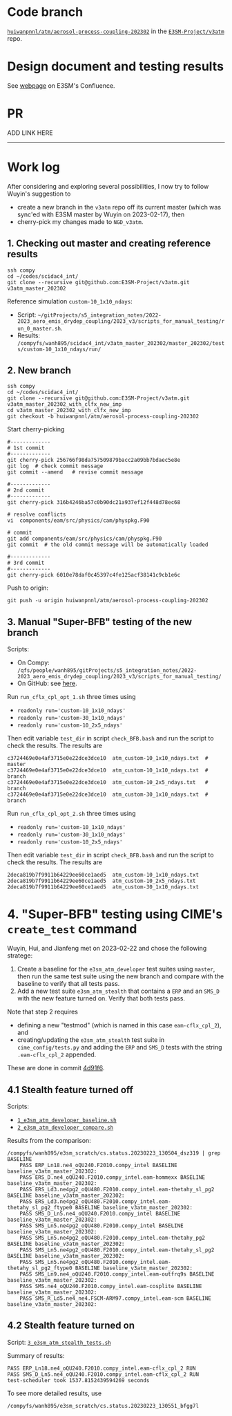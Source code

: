 
# Code branch

  [`huiwanpnnl/atm/aerosol-process-coupling-202302`](https://github.com/E3SM-Project/v3atm/tree/huiwanpnnl/atm/aerosol-process-coupling-202302) in the [`E3SM-Project/v3atm`](https://github.com/E3SM-Project/v3atm) repo.

# Design document and testing results

  See [webpage](https://acme-climate.atlassian.net/wiki/spaces/NGDAP/pages/3684466689/Aerosol+process+coupling+integration) on E3SM's Confluence.

# PR 

  ADD LINK HERE

----------

# Work log

After considering and exploring several possibilities, I now try to follow Wuyin's suggestion
to 
- create a new branch in the `v3atm` repo off its current master 
(which was sync'ed with E3SM master by Wuyin on 2023-02-17), then 
- cherry-pick my changes made to `NGD_v3atm`.

## 1. Checking out master and creating reference results

```
ssh compy
cd ~/codes/scidac4_int/
git clone --recursive git@github.com:E3SM-Project/v3atm.git v3atm_master_202302
```

Reference simulation `custom-10_1x10_ndays`:

- Script: `~/gitProjects/s5_integration_notes/2022-2023_aero_emis_drydep_coupling/2023_v3/scripts_for_manual_testing/run_0_master.sh`.
- Results: `/compyfs/wanh895/scidac4_int/v3atm_master_202302/master_202302/tests/custom-10_1x10_ndays/run/`


## 2. New branch

```
ssh compy
cd ~/codes/scidac4_int/
git clone --recursive git@github.com:E3SM-Project/v3atm.git v3atm_master_202302_with_clfx_new_imp
cd v3atm_master_202302_with_clfx_new_imp
git checkout -b huiwanpnnl/atm/aerosol-process-coupling-202302
```

Start cherry-picking

```
#-------------
# 1st commit
#-------------
git cherry-pick 256766f98da757509879bacc2a09bb7bdaec5e8e
git log  # check commit message
git commit --amend   # revise commit message

#-------------
# 2nd commit
#-------------
git cherry-pick 316b4246ba57c0b90dc21a937ef12f448d78ec68

# resolve conflicts
vi  components/eam/src/physics/cam/physpkg.F90

# commit
git add components/eam/src/physics/cam/physpkg.F90
git commit  # the old commit message will be automatically loaded

#-------------
# 3rd commit
#-------------
git cherry-pick 6010e78daf0c45397c4fe125acf38141c9cb1e6c
```

Push to origin:

```
git push -u origin huiwanpnnl/atm/aerosol-process-coupling-202302
```

## 3. Manual "Super-BFB" testing of the new branch


Scripts:

- On Compy: `/qfs/people/wanh895/gitProjects/s5_integration_notes/2022-2023_aero_emis_drydep_coupling/2023_v3/scripts_for_manual_testing/`
- On GitHub: see [here](https://github.com/PAESCAL-SciDAC5/task-notes-integration-to-E3SM/tree/main/2022-2023_aero_emis_drydep_coupling/2023_v3/scripts_for_manual_testing).

Run `run_cflx_cpl_opt_1.sh` three times using

- `readonly run='custom-10_1x10_ndays'`
- `readonly run='custom-30_1x10_ndays'`
- `readonly run='custom-10_2x5_ndays'`

Then edit variable `test_dir` in script `check_BFB.bash` and run the script to check the results. The results are

```
c3724469e0e4af3715e0e22dce3dce10  atm_custom-10_1x10_ndays.txt  # master
c3724469e0e4af3715e0e22dce3dce10  atm_custom-10_1x10_ndays.txt  # branch
c3724469e0e4af3715e0e22dce3dce10  atm_custom-10_2x5_ndays.txt   # branch
c3724469e0e4af3715e0e22dce3dce10  atm_custom-30_1x10_ndays.txt  # branch
```

Run `run_cflx_cpl_opt_2.sh` three times using

- `readonly run='custom-10_1x10_ndays'`
- `readonly run='custom-30_1x10_ndays'`
- `readonly run='custom-10_2x5_ndays'`

Then edit variable `test_dir` in script `check_BFB.bash` and run the script to check the results. The results are

```
2deca819b7f9911b64229ee60ce1aed5  atm_custom-10_1x10_ndays.txt
2deca819b7f9911b64229ee60ce1aed5  atm_custom-10_2x5_ndays.txt
2deca819b7f9911b64229ee60ce1aed5  atm_custom-30_1x10_ndays.txt
```

# 4. "Super-BFB" testing using CIME's `create_test` command

Wuyin, Hui, and Jianfeng met on 2023-02-22 and chose the following stratege:

1. Create a baseline for the `e3sm_atm_developer` test suites using `master`, then run the same test suite using the new branch and compare with the baseline to verify that all tests pass.
2. Add a new test suite `e3sm_atm_stealth` that contains a `ERP` and an `SMS_D` with the new feature turned on. Verify that both tests pass.

Note that step 2 requires 

- defining a new "testmod" (which is named in this case `eam-cflx_cpl_2`), and 
- creating/updating the `e3sm_atm_stealth` test suite in `cime_config/tests.py` and adding the `ERP` and `SMS_D` tests with the string `.eam-cflx_cpl_2` appended.

These are done in commit [4d91f6](https://github.com/E3SM-Project/v3atm/commit/4d91f61a79f71b6b96466abde06ba439c01d1a81).

## 4.1 Stealth feature turned off

Scripts:

- [`1_e3sm_atm_developer_baseline.sh`](./scripts_for_testing_using_CIME/1_e3sm_atm_developer_baseline.sh)
- [`2_e3sm_atm_developer_compare.sh`](./scripts_for_testing_using_CIME/2_e3sm_atm_developer_compare.sh)

Results from the comparison:

```
/compyfs/wanh895/e3sm_scratch/cs.status.20230223_130504_dsz319 | grep BASELINE
    PASS ERP_Ln18.ne4_oQU240.F2010.compy_intel BASELINE baseline_v3atm_master_202302:
    PASS ERS_D.ne4_oQU240.F2010.compy_intel.eam-hommexx BASELINE baseline_v3atm_master_202302:
    PASS ERS_Ld3.ne4pg2_oQU480.F2010.compy_intel.eam-thetahy_sl_pg2 BASELINE baseline_v3atm_master_202302:
    PASS ERS_Ld3.ne4pg2_oQU480.F2010.compy_intel.eam-thetahy_sl_pg2_ftype0 BASELINE baseline_v3atm_master_202302:
    PASS SMS_D_Ln5.ne4_oQU240.F2010.compy_intel BASELINE baseline_v3atm_master_202302:
    PASS SMS_Ln5.ne4pg2_oQU480.F2010.compy_intel BASELINE baseline_v3atm_master_202302:
    PASS SMS_Ln5.ne4pg2_oQU480.F2010.compy_intel.eam-thetahy_pg2 BASELINE baseline_v3atm_master_202302:
    PASS SMS_Ln5.ne4pg2_oQU480.F2010.compy_intel.eam-thetahy_sl_pg2 BASELINE baseline_v3atm_master_202302:
    PASS SMS_Ln5.ne4pg2_oQU480.F2010.compy_intel.eam-thetahy_sl_pg2_ftype0 BASELINE baseline_v3atm_master_202302:
    PASS SMS_Ln9.ne4_oQU240.F2010.compy_intel.eam-outfrq9s BASELINE baseline_v3atm_master_202302:
    PASS SMS.ne4_oQU240.F2010.compy_intel.eam-cosplite BASELINE baseline_v3atm_master_202302:
    PASS SMS_R_Ld5.ne4_ne4.FSCM-ARM97.compy_intel.eam-scm BASELINE baseline_v3atm_master_202302:
```


## 4.2 Stealth feature turned on

Script: [`3_e3sm_atm_stealth_tests.sh`](./scripts_for_testing_using_CIME/3_e3sm_atm_stealth_tests.sh)

Summary of results:

```
PASS ERP_Ln18.ne4_oQU240.F2010.compy_intel.eam-cflx_cpl_2 RUN
PASS SMS_D_Ln5.ne4_oQU240.F2010.compy_intel.eam-cflx_cpl_2 RUN
test-scheduler took 1537.8152439594269 seconds
```

To see more detailed results, use

```
/compyfs/wanh895/e3sm_scratch/cs.status.20230223_130551_bfgg7l
```
